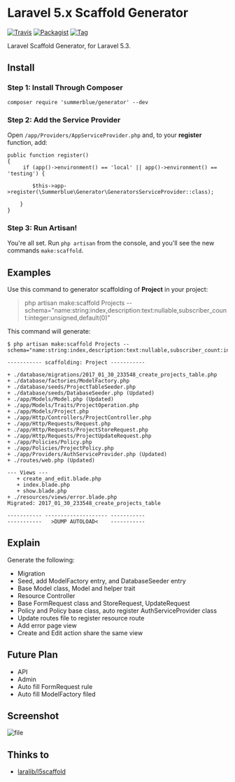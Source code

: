# Laravel 5.x Scaffold Generator

[![Travis](https://img.shields.io/travis/summerblue/generator.svg?style=flat-square)](https://github.com/summerblue/generator)
[![Packagist](https://img.shields.io/packagist/dt/summerblue/generator.svg?style=flat-square)](https://packagist.org/packages/summerblue/generator)
[![Tag](https://img.shields.io/github/tag/summerblue/generator.svg)](https://github.com/summerblue/generator/tags)

Laravel Scaffold Generator, for Laravel 5.3.

## Install

### Step 1: Install Through Composer

```
composer require 'summerblue/generator' --dev
```

### Step 2: Add the Service Provider

Open `/app/Providers/AppServiceProvider.php` and, to your **register** function, add:

```
public function register()
{
     if (app()->environment() == 'local' || app()->environment() == 'testing') {

        $this->app->register(\Summerblue\Generator\GeneratorsServiceProvider::class);

    }
}
```

### Step 3: Run Artisan!

You're all set. Run `php artisan` from the console, and you'll see the new commands `make:scaffold`.

## Examples

Use this command to generator scaffolding of **Project** in your project:

> php artisan make:scaffold Projects --schema="name:string:index,description:text:nullable,subscriber_count:integer:unsigned,default(0)"

This command will generate:

```
$ php artisan make:scaffold Projects --schema="name:string:index,description:text:nullable,subscriber_count:integer:unsigned,default(0)"

----------- scaffolding: Project -----------

+ ./database/migrations/2017_01_30_233548_create_projects_table.php
+ ./database/factories/ModelFactory.php
+ ./database/seeds/ProjectTableSeeder.php
+ ./database/seeds/DatabaseSeeder.php (Updated)
+ ./app/Models/Model.php (Updated)
+ ./app/Models/Traits/ProjectOperation.php
+ ./app/Models/Project.php
+ ./app/Http/Controllers/ProjectController.php
+ ./app/Http/Requests/Request.php
+ ./app/Http/Requests/ProjectStoreRequest.php
+ ./app/Http/Requests/ProjectUpdateRequest.php
+ ./app/Policies/Policy.php
+ ./app/Policies/ProjectPolicy.php
+ ./app/Providers/AuthServiceProvider.php (Updated)
+ ./routes/web.php (Updated)

--- Views ---
   + create_and_edit.blade.php
   + index.blade.php
   + show.blade.php
+ ./resources/views/error.blade.php
Migrated: 2017_01_30_233548_create_projects_table

----------- -------------------- -----------
-----------   >DUMP AUTOLOAD<    -----------
```

## Explain

Generate the following:

- Migration
- Seed, add ModelFactory entry, and DatabaseSeeder entry
- Base Model class, Model and helper trait
- Resource Controller
- Base FormRequest class and StoreRequest, UpdateRequest
- Policy and Policy base class, auto register AuthServiceProvider class
- Update routes file to register resource route
- Add error page view
- Create and Edit action share the same view

## Future Plan

- API
- Admin
- Auto fill FormRequest rule
- Auto fill ModelFactory filed

## Screenshot

![file](https://dn-phphub.qbox.me/uploads/images/201701/31/1/eL5NDDrtK5.png)

## Thinks to
- [laralib/l5scaffold](https://github.com/laralib/l5scaffold)